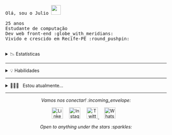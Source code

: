 <!-- The Hello World gif -->

<p>  
  <!-- The Opening Phrases -->
  
  <samp>
    Olá, sou o Julio <img src="https://raw.githubusercontent.com/Quadrified/Quadrified/master/assets/wave.gif" width="30px" />
    <br><br>
    25 anos
    <br />
    Estudante de computação
    <br />
    Dev web front-end :globe_with_meridians:
    <br />
    Vivido e crescido em Recife-PE :round_pushpin:
    <br><br>    
  </samp>
  
</p>



<!-- GitHub Statistics -->
<details>
  <summary>📉 Estatísticas</summary>
  
  &nbsp;  
  &nbsp;
    <a href="https://github.com/julio-lemos/julio-lemos">
      <img align="center" src="https://github-readme-stats.anuraghazra1.vercel.app/api/top-langs/?username=julio-lemos&layout=compact&theme=tokyonight" alt="Julio status" />
    </a>

  &nbsp;
    <a href="https://github.com/julio-lemos/julio-lemos">
      <img align="center" src="https://github-readme-stats.anuraghazra1.vercel.app/api?username=julio-lemos&show_icons=true&include_all_commits=true&theme=tokyonight" alt="Julio status" /> 
    </a>
  
</details>


************

<details>
  <summary>💡 Habilidades</summary>
  
  ### Linguagens
  ![Badge](https://img.shields.io/badge/JavaScript-323330?style=for-the-badge&logo=javascript&logoColor=F7DF1E) 
  ![Badge](https://img.shields.io/badge/TypeScript-007ACC?style=for-the-badge&logo=typescript&logoColor=white) 
  ![Badge](https://img.shields.io/badge/PHP-777BB4?style=for-the-badge&logo=php&logoColor=white) 
  
  ### Frameworks
  ![Badge](https://img.shields.io/badge/next.js-000000?style=for-the-badge&logo=nextdotjs&logoColor=white)
  ![Badge](https://img.shields.io/badge/React-20232A?style=for-the-badge&logo=react&logoColor=61DAFB)
  ![Badge](https://img.shields.io/badge/Angular-DD0031?style=for-the-badge&logo=angular&logoColor=white)
  ![Badge](https://img.shields.io/badge/Express.js-000000?style=for-the-badge&logo=express&logoColor=white)
  
  ### Database
  ![Badge](https://img.shields.io/badge/PostgreSQL-316192?style=for-the-badge&logo=postgresql&logoColor=white)
  ![Badge](https://img.shields.io/badge/MongoDB-white?style=for-the-badge&logo=mongodb&logoColor=4EA94B)
  ![Badge](https://img.shields.io/badge/MariaDB-003545?style=for-the-badge&logo=mariadb&logoColor=white)
  
  ### Ferramentas
  ![Badge](https://img.shields.io/badge/Git-F05032?style=for-the-badge&logo=git&logoColor=white)
  ![Badge](https://img.shields.io/badge/Yarn-2C8EBB?style=for-the-badge&logo=yarn&logoColor=white)
  
  ### Softwares
  ![Badge](https://img.shields.io/badge/Insomnia-5849be?style=for-the-badge&logo=Insomnia&logoColor=white)
  ![Badge](https://img.shields.io/badge/Visual_Studio_Code-0078D4?style=for-the-badge&logo=visual%20studio%20code&logoColor=white)
  ![Badge](https://img.shields.io/badge/GitKraken-179287?style=for-the-badge&logo=GitKraken&logoColor=white)
  ![Badge](https://img.shields.io/badge/IntelliJIDEA-000000.svg?style=for-the-badge&logo=intellij-idea&logoColor=white)
  
  ### Sistemas Operacionais
  ![Badge](https://img.shields.io/badge/Windows-0078D6?style=for-the-badge&logo=windows&logoColor=white)
  ![Badge](https://img.shields.io/badge/Linux-FCC624?style=for-the-badge&logo=linux&logoColor=black)
  ![Badge](https://img.shields.io/badge/Android-3DDC84?style=for-the-badge&logo=android&logoColor=white)
  
  ### Outros
  ![Badge](https://img.shields.io/badge/HTML5-E34F26?style=for-the-badge&logo=html5&logoColor=white)
  ![Badge](https://img.shields.io/badge/CSS3-1572B6?style=for-the-badge&logo=css3&logoColor=white)
  ![Badge](https://img.shields.io/badge/Sass-CC6699?style=for-the-badge&logo=sass&logoColor=white)

</details>
 

----
<details>
   <summary> 👨🏻‍💻 &nbsp; Estou atualmente... </summary>

  &nbsp;
  - Melhorando minhas habilidades em React e Angular
  - Desenvolvendo em tecnologias Back-end
  - Melhorando em bancos de dados
</details>
  
----

<!-- Social Media Links -->

<p align="center"> 
  <i> Vamos nos conectar! :incoming_envelope: </i>
</p>

<p align="center">
  <a href="https://www.linkedin.com/in/julio-lemos96/"><img src="https://github.com/Quadrified/Quadrified/blob/master/assets/social_media_svgs/linkedin-round.svg" width="35px" alt="LinkedIn"></a> &nbsp; &nbsp;
  <a href="https://instagram.com/j.uliu"><img src="https://github.com/Quadrified/Quadrified/blob/master/assets/social_media_svgs/instagram-round.svg" width="35px" alt="Instagram"></a> &nbsp; &nbsp;
  <a href="https://twitter.com/juliuiu"><img src="https://github.com/Quadrified/Quadrified/blob/master/assets/social_media_svgs/twitter-round.svg" width="35px" alt="Twitter">     </a> &nbsp; &nbsp;
  <a href="https://api.whatsapp.com/send?phone=+5581981472854"><img src="https://github.com/Quadrified/Quadrified/blob/master/assets/social_media_svgs/whatsapp-round.svg" width="35px" alt="Whatsapp"></a> &nbsp; &nbsp;
 
</p>

<p align="center">
  <i> Open to anything under the stars :sparkles: </i>
</p>

<br>

<!---->
<!---->


